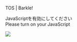 TOS | Barkle!

JavaScriptを有効にしてください  
Please turn on your JavaScript

![](/static-assets/splash.png?1728910740932)